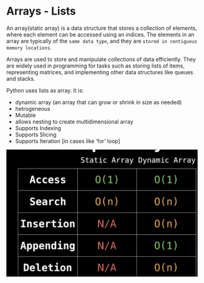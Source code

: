 # Arrays - Lists
An array(static array) is a data structure that stores a collection of elements, where each element can be accessed using an indices. The elements in an array are typically of the `same data type`, and they are `stored in contiguous memory locations`.

Arrays are used to store and manipulate collections of data efficiently. They are widely used in programming for tasks such as storing lists of items, representing matrices, and implementing other data structures like queues and stacks. 

Python uses lists as array. It is:
- dynamic array (an array that can grow or shrink in size as needed)
- hetrogeneous
- Mutable
- allows nesting to create multidimensional array
- Supports Indexing
- Supports Slicing
- Supports Iteration [in cases like ‘for’ loop]

![alt text](image-2.png)